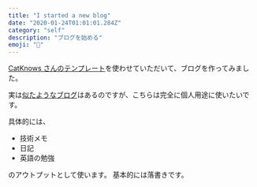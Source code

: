 ```yaml
---
title: "I started a new blog"
date: "2020-01-24T01:01:01.284Z"
category: "self"
description: "ブログを始める"
emoji: "🐀"
---
```


[CatKnows さんのテンプレート](https://github.com/catnose99/CatKnows)を使わせていただいて、ブログを作ってみました。

実は[似たようなブログ](https://ratbitesback.com/)はあるのですが、こちらは完全に個人用途に使いたいです。

具体的には、

- 技術メモ
- 日記
- 英語の勉強

のアウトプットとして使います。
基本的には落書きです。
